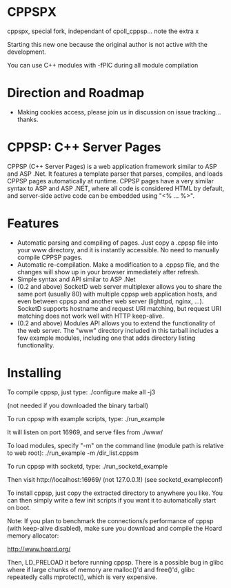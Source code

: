 CPPSPX
======
cppspx, special fork, independant of cpoll_cppsp... note the extra x

Starting this new one because the original author is not active with the development.

You can use C++ modules with -fPIC during all module compilation

Direction and Roadmap
=====================
* Making cookies access, please join us in discussion on issue tracking... thanks.

CPPSP: C++ Server Pages
=======================
CPPSP (C++ Server Pages) is a web application framework similar to ASP and ASP .Net. It features a template parser that parses, compiles, and loads CPPSP pages automatically at runtime. CPPSP pages have a very similar syntax to ASP and ASP .NET, where all code is considered HTML by default, and server-side active code can be embedded using "<% ... %>". 

Features
================
* Automatic parsing and compiling of pages. Just copy a .cppsp file into your www directory, and it is instantly accessible. No need to manually compile CPPSP pages. 
* Automatic re-compilation. Make a modification to a .cppsp file, and the changes will show up in your browser immediately after refresh.
* Simple syntax and API similar to ASP .Net
* (0.2 and above) SocketD web server multiplexer allows you to share the same port (usually 80) with multiple cppsp web application hosts, and even between cppsp and another web server (lighttpd, nginx, ...). SocketD supports hostname and request URI matching, but request URI matching does not work well with HTTP keep-alive.
* (0.2 and above) Modules API allows you to extend the functionality of the web server. The "www" directory included in this tarball includes a few example modules, including one that adds directory listing functionality.

Installing
================

To compile cppsp, just type:
	./configure
	make all -j3

(not needed if you downloaded the binary tarball)

To run cppsp with example scripts, type:
	./run_example

It will listen on port 16969, and serve files from ./www/

To load modules, specify "-m" on the command line (module path is relative to web root):
	./run_example -m /dir_list.cppsm

To run cppsp with socketd, type:
	./run_socketd_example

Then visit http://localhost:16969/ (not 127.0.0.1!) (see socketd_exampleconf)

To install cppsp, just copy the extracted directory to anywhere you like. You can then simply write a few init scripts if you want it to automatically start on boot.


Note: If you plan to benchmark the connections/s performance of cppsp (with keep-alive disabled), make sure you download and compile the Hoard memory allocator:

http://www.hoard.org/

Then, LD_PRELOAD it before running cppsp. There is a possible bug in glibc where if large chunks of memory are malloc()'d and free()'d, glibc repeatedly calls mprotect(), which is very expensive.


